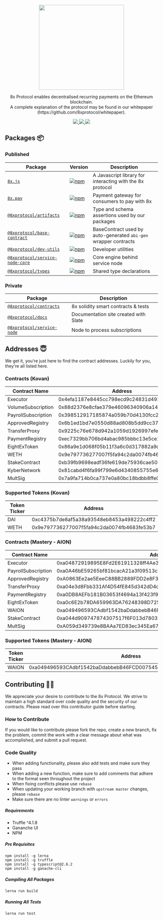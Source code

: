 <p align="center"><img src="https://8xprotocol.com/assets/images/full-logo.png" width="280"/></p>

<p align="center">8x Protocol enables decentralised recurring payments on the Ethereum blockchain.<br>A complete explanation of the protocol may be found in our whitepaper (https://github.com/8xprotocol/whitepaper).</p>

<p align="center">
  <a href="http://t.me/eightexprotocol_contributors">
    <img src="https://img.shields.io/badge/CHAT-TELEGRAM-0088cc.svg" />
  </a>
  <a href="https://solidity.readthedocs.io/en/develop/index.html">
    <img src="https://img.shields.io/badge/SOLIDITY-0.4.24-orange.svg" />
  </a>
  <a href="https://opensource.org/licenses/Apache-2.0">
    <img src="https://img.shields.io/badge/LICENSE-APACHE2.0-3DA639.svg" />
  </a>
</p>

## Packages :package:

### Published

|                            Package                             |                                                                Version                                                                |                           Description                           |
| -------------------------------------------------------------- | ------------------------------------------------------------------------------------------------------------------------------------- | --------------------------------------------------------------- |
| [`8x.js`](/packages/8x.js)                                     | [![npm](https://img.shields.io/npm/v/8x.js.svg)](https://www.npmjs.com/package/8x.js)                                                 | A Javascript library for interacting with the 8x protocol       |
| [`8x.pay`](/packages/8x.pay)                                   | [![npm](https://img.shields.io/npm/v/8x.pay.svg)](https://www.npmjs.com/package/8x.pay)                                               | Payment gateway for consumers to pay with 8x                    |
| [`@8xprotocol/artifacts`](/packages/artifacts)                 | [![npm](https://img.shields.io/npm/v/@8xprotocol/artifacts.svg)](https://www.npmjs.com/package/@8xprotocol/artifacts)                 | Type and schema assertions used by our packages                 |
| [`@8xprotocol/base-contract`](/packages/base-contract)         | [![npm](https://img.shields.io/npm/v/@8xprotocol/base-contract.svg)](https://www.npmjs.com/package/@8xprotocol/base-contract)         | BaseContract used by auto-generated `abi-gen` wrapper contracts |
| [`@8xprotocol/dev-utils`](/packages/dev-utils)                 | [![npm](https://img.shields.io/npm/v/@8xprotocol/dev-utils.svg)](https://www.npmjs.com/package/@8xprotocol/dev-utils)                 | Developer utilities                                             |
| [`@8xprotocol/service-node-core`](/packages/service-node-core) | [![npm](https://img.shields.io/npm/v/@8xprotocol/service-node-core.svg)](https://www.npmjs.com/package/@8xprotocol/service-node-core) | Core engine behind service node                                 |
| [`@8xprotocol/types`](/packages/types)                         | [![npm](https://img.shields.io/npm/v/@8xprotocol/types.svg)](https://www.npmjs.com/package/@8xprotocol/types)                         | Shared type declarations                                        |

### Private

|                       Package                        |              Description              |
| ---------------------------------------------------- | ------------------------------------- |
| [`@8xprotocol/contracts`](/packages/contracts)       | 8x solidity smart contracts & tests   |
| [`@8xprotocol/docs`](/packages/docs)                 | Documentation site created with Slate |
| [`@8xprotocol/service-node`](/packages/service-node) | Node to process subscriptions         |


## Addresses :innocent:

We get it, you're just here to find the contract addresses. Luckily for you, they're all listed here.

### Contracts (Kovan)

| Contract Name | Address |
| ------------- | ------- |
| Executor | 0x4efa1187e8445cc798ecd9c24831d49138cd83b7 |
| VolumeSubscription | 0x88d2376e8cfae379e46096340906a1400c07f42d |
| PayrollSubscription | 0x398512917185874a059b70d4130fcc2d161ad7dc |
| ApprovedRegistry | 0x6b1ed1bd7e0550d88ad808b5dd9cc371fd909ef0 |
| TransferProxy | 0x9225c76e678d942a1059d1926997efe8c1eaf1ac |
| PaymentRegistry | 0xec7329bb706bd4abac985bbbc13e5ce16b69bad7 |
| EightExToken | 0x86a9e1d068f05b11f3a6c0d317882a9d7e900659 |
| WETH | 0x9e797736277007f5fa94c2da0074fb4683fe53b7 |
| StakeContract | 0xb39fb9698eadf36fe619de75936cae50a2adbe1c |
| KyberNetwork | 0x81cabd4f6fa99f799e6d4340855755e6edfe6cc2 |
| MultSig | 0x7a9fa714b0ca737e0a80bc18bdbb8ffe0e5195e7 |

### Supported Tokens (Kovan)

| Token Ticker | Address |
| ------------ | ------- |
| DAI | 0xc4375b7de8af5a38a93548eb8453a498222c4ff2 |
| WETH | 0x9e797736277007f5fa94c2da0074fb4683fe53b7 |

### Contracts (Mastery - AION)

| Contract Name | Address |
| ------------- | ------- |
| Executor | 0xa04872919895E8Fd2E61911328ff4Ae391f15CCF26510e3206C77ab7c48ec25f |
| PayrollSubscription | 0xa0A46bE59265bf81bcacA21a3f09513c0534E6B929248754c5e95979e2A7481c |
| ApprovedRegistry | 0xA0863Ee2ae5EeeC88BB2889FDD2e8F37821d637748b8D18CaDef4fc2022c1c16 |
| TransferProxy | 0xa04e3d8Fbb331Af4D54fE845d342dD4c775E88D4Fe8598c51856EAF75A634D46 |
| PaymentRegistry | 0xa0DB8AEFb181B03653f4694a13f423f92ed36130d6E9dEF103B6182e7c8aCD25 |
| EightExToken | 0xa0c6E2b78DA659963DA76248398D725819207a2dA1468FB131f4d274310CC2A2 |
| WAION | 0xa049496593CAdbf1542baDdabbebB46FCD00754519F6D44CE41aEE94A4ED0B25 |
| StakeContract | 0xa044d909747874307517f6F013d7803Ad1CF0a21c242E3E675215eae43469474 |
| MultSig | 0xA059d349739e8BAAa7ED83ec345Ea67C9939ec2f22d0bD0f18304610AD7741b0 |

### Supported Tokens (Mastery - AION)

| Token Ticker | Address |
| ------------ | ------- |
| WAION | 0xa049496593CAdbf1542baDdabbebB46FCD00754519F6D44CE41aEE94A4ED0B25 |


## Contributing :raising_hand_woman:
We appreciate your desire to contribute to the 8x Protocol. We strive to maintain
a high standard over code quality and the security of our contracts. Please read over
this contributor guide before starting.

### How to Contribute
If you would like to contribute please fork the repo, create a new branch, fix the problem, commit the work with a clear message about what was accomplished, and submit a pull request.

### Code Quality
- When adding functionality, please also add tests and make sure they pass
- When adding a new function, make sure to add comments that adhere to the format seen throughout the project
- When fixing conflicts please use `rebase`
- When updating your working branch with `upstream master` changes, please `rebase`
- Make sure there are no linter `warnings` or `errors`

##### Requirements
- Truffle ^4.1.8
- Gananche UI
- NPM

##### Pre Requisites
```
npm install -g lerna
npm install -g truffle
npm install -g typescript@2.6.2
npm install -g ganache-cli
```

##### Compiling All Packages
```
lerna run build
```

##### Running All Tests
```
lerna run test
```
